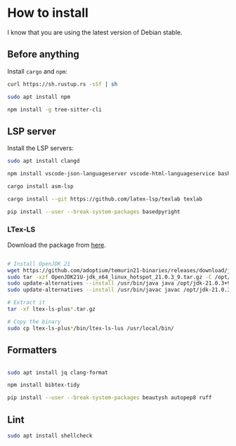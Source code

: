 # How to install

I know that you are using the latest version of Debian stable.

## Before anything

Install `cargo` and `npm`:

```bash
curl https://sh.rustup.rs -sSf | sh

sudo apt install npm

npm install -g tree-sitter-cli
```


## LSP server

Install the LSP servers:

```bash
sudo apt install clangd

npm install vscode-json-languageserver vscode-html-languageservice bash-language-server

cargo install asm-lsp

cargo install --git https://github.com/latex-lsp/texlab texlab

pip install --user --break-system-packages basedpyright
```

### LTex-LS

Download the package from [here](https://github.com/ltex-plus/ltex-ls-plus/releases/tag/18.5.1).

```bash

# Install OpenJDK 21
wget https://github.com/adoptium/temurin21-binaries/releases/download/jdk-21.0.3%2B9/OpenJDK21U-jdk_x64_linux_hotspot_21.0.3_9.tar.gz
sudo tar -xzf OpenJDK21U-jdk_x64_linux_hotspot_21.0.3_9.tar.gz -C /opt/
sudo update-alternatives --install /usr/bin/java java /opt/jdk-21.0.3+9/bin/java 1000
sudo update-alternatives --install /usr/bin/javac javac /opt/jdk-21.0.3+9/bin/javac 1000

# Extract it
tar -xf ltex-ls-plus*.tar.gz

# Copy the binary
sudo cp ltex-ls-plus*/bin/ltex-ls-lus /usr/local/bin/
```


## Formatters

```bash

sudo apt install jq clang-format

npm install bibtex-tidy

pip install --user --break-system-packages beautysh autopep8 ruff
```


## Lint

```bash
sudo apt install shellcheck
```

